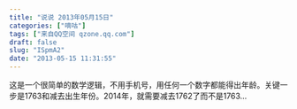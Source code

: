 ```yaml
---
title: "说说 2013年05月15日"
categories: ["嘀咕"]
tags: ["来自QQ空间 qzone.qq.com"]
draft: false
slug: "ISpmA2"
date: "2013-05-15 11:31:55"
---
```


这是一个很简单的数学逻辑，不用手机号，用任何一个数字都能得出年龄。关键一步是1763和减去出生年份。2014年，就需要减去1762了而不是1763…
